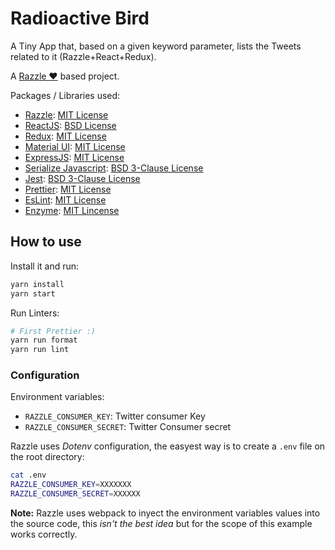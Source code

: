 # Radioactive Bird

A Tiny App that, based on a given keyword parameter, lists the Tweets related to it (Razzle+React+Redux).

A [Razzle ♥](https://github.com/jaredpalmer/razzle) based project.


Packages / Libraries used:

* [Razzle](https://github.com/jaredpalmer/razzle): [MIT License](https://github.com/jaredpalmer/razzle/blob/master/LICENSE)
* [ReactJS](https://github.com/facebook/react): [BSD License](https://github.com/facebook/react/blob/master/LICENSE)
* [Redux](https://github.com/reactjs/redux): [MIT License](https://github.com/reactjs/redux/blob/master/LICENSE.md)
* [Material UI](https://github.com/callemall/material-ui): [MIT License](https://github.com/callemall/material-ui/blob/v1-beta/LICENSE)
* [ExpressJS](https://github.com/expressjs/express): [MIT License](https://github.com/expressjs/express/blob/master/LICENSE)
* [Serialize Javascript](https://github.com/yahoo/serialize-javascript): [BSD 3-Clause License](https://github.com/yahoo/serialize-javascript/blob/master/LICENSE)
* [Jest](https://github.com/facebook/jest): [BSD 3-Clause License](https://github.com/facebook/jest/blob/master/LICENSE)
* [Prettier](https://github.com/prettier/prettier): [MIT License](https://github.com/prettier/prettier/blob/master/LICENSE)
* [EsLint](https://github.com/eslint/eslint): [MIT License](https://github.com/eslint/eslint/blob/master/LICENSE)
* [Enzyme](https://github.com/airbnb/enzyme): [MIT Lincense](https://github.com/airbnb/enzyme/blob/master/LICENSE.md)

## How to use

Install it and run:

```bash
yarn install
yarn start
```

Run Linters:

```bash
# First Prettier :)
yarn run format
yarn run lint
```

### Configuration

Environment variables:

* `RAZZLE_CONSUMER_KEY`: Twitter consumer Key
* `RAZZLE_CONSUMER_SECRET`: Twitter Consumer secret

Razzle uses _Dotenv_ configuration, the easyest way is to create a `.env` file on the root directory:

```bash
cat .env
RAZZLE_CONSUMER_KEY=XXXXXXX
RAZZLE_CONSUMER_SECRET=XXXXXX
```

**Note:** Razzle uses webpack to inyect the environment variables values into the source code, this _isn't the best idea_ but for the scope of this example works correctly.
